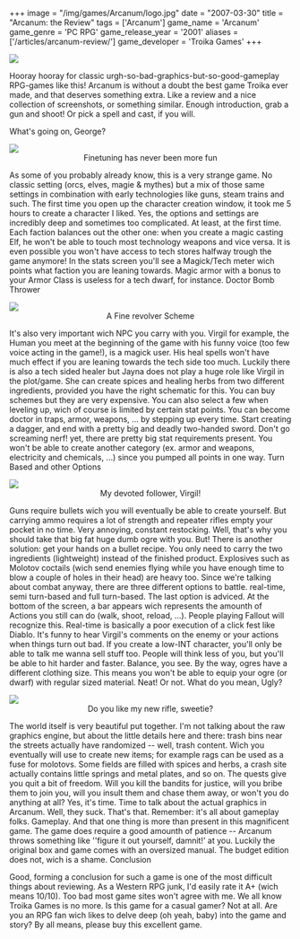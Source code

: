 +++
image = "/img/games/Arcanum/logo.jpg"
date = "2007-03-30"
title = "Arcanum: the Review"
tags = ['Arcanum']
game_name = 'Arcanum'
game_genre = 'PC RPG'
game_release_year = '2001'
aliases = ['/articles/arcanum-review/']
game_developer = 'Troika Games'
+++

<img src="/img/Guides/Arcanum.jpg"/>

Hooray hooray for classic urgh-so-bad-graphics-but-so-good-gameplay RPG-games like this! Arcanum is without a doubt the best game Troika ever made, and that deserves something extra. Like a review and a nice collection of screenshots, or something similar. Enough introduction, grab a gun and shoot! Or pick a spell and cast, if you will.

What's going on, George?

<img src="/img/games/Arcanum/screens/arc_stats.jpg"/>
<center>Finetuning has never been more fun</center>

As some of you probably already know, this is a very strange game. No classic setting (orcs, elves, magie & mythes) but a mix of those same settings in combination with early technologies like guns, steam trains and such. The first time you open up the character creation window, it took me 5 hours to create a character I liked. Yes, the options and settings are incredibly deep and sometimes too complicated. At least, at the first time. Each faction balances out the other one: when you create a magic casting Elf, he won't be able to touch most technology weapons and vice versa. It is even possible you won't have access to tech stores halfway trough the game anymore! In the stats screen you'll see a Magick/Tech meter wich points what faction you are leaning towards. Magic armor with a bonus to your Armor Class is useless for a tech dwarf, for instance.
Doctor Bomb Thrower

<img src="/img/games/Arcanum/screens/arc_schemes.jpg"/>
<center>A Fine revolver Scheme</center>

It's also very important wich NPC you carry with you. Virgil for example, the Human you meet at the beginning of the game with his funny voice (too few voice acting in the game!), is a magick user. His heal spells won't have much effect if you are leaning towards the tech side too much. Luckily there is also a tech sided healer but Jayna does not play a huge role like Virgil in the plot/game. She can create spices and healing herbs from two different ingredients, provided you have the right schematic for this. You can buy schemes but they are very expensive. You can also select a few when leveling up, wich of course is limited by certain stat points. You can become doctor in traps, armor, weapons, ... by stepping up every time. Start creating a dagger, and end with a pretty big and deadly two-handed sword. Don't go screaming nerf! yet, there are pretty big stat requirements present. You won't be able to create another category (ex. armor and weapons, electricity and chemicals, ...) since you pumped all points in one way.
Turn Based and other Options

<img src="/img/games/Arcanum/screens/arc_virgil.jpg"/>
<center>My devoted follower, Virgil!</center>

Guns require bullets wich you will eventually be able to create yourself. But carrying ammo requires a lot of strength and repeater rifles empty your pocket in no time. Very annoying, constant restocking. Well, that's why you should take that big fat huge dumb ogre with you. But! There is another solution: get your hands on a bullet recipe. You only need to carry the two ingredients (lightweight) instead of the finished product. Explosives such as Molotov coctails (wich send enemies flying while you have enough time to blow a couple of holes in their head) are heavy too. 
Since we're talking about combat anyway, there are three different options to battle. real-time, semi turn-based and full turn-based. The last option is adviced. At the bottom of the screen, a bar appears wich represents the amounth of Actions you still can do (walk, shoot, reload, ...). People playing Fallout will recognize this. Real-time is basically a poor execution of a click fest like Diablo. It's funny to hear Virgil's comments on the enemy or your actions when things turn out bad. If you create a low-INT character, you'll only be able to talk me wanna sell stuff too. People will think less of you, but you'll be able to hit harder and faster. Balance, you see. By the way, ogres have a different clothing size. This means you won't be able to equip your ogre (or dwarf) with regular sized material. Neat! Or not.
What do you mean, Ugly?

<img src="/img/games/Arcanum/screens/arc_rifle.jpg"/>
<center>Do you like my new rifle, sweetie?</center>

The world itself is very beautiful put together. I'm not talking about the raw graphics engine, but about the little details here and there: trash bins near the streets actually have randomized -- well, trash content. Wich you eventually will use to create new items; for example rags can be used as a fuse for molotovs. Some fields are filled with spices and herbs, a crash site actually contains little springs and metal plates, and so on. The quests give you quit a bit of freedom. Will you kill the bandits for justice, will you bribe them to join you, will you insult them and chase them away, or won't you do anything at all? 
Yes, it's time. Time to talk about the actual graphics in Arcanum. Well, they suck. That's that. Remember: it's all about gameplay folks. Gameplay. And that one thing is more than present in this magnificent game. The game does require a good amounth of patience -- Arcanum throws something like ''figure it out yourself, damnit!' at you. Luckily the original box and game comes with an oversized manual. The budget edition does not, wich is a shame.
Conclusion

Good, forming a conclusion for such a game is one of the most difficult things about reviewing. As a Western RPG junk, I'd easily rate it A+ (wich means 10/10). Too bad most game sites won't agree with me. We all know Troika Games is no more. Is this game for a casual gamer? Not at all. Are you an RPG fan wich likes to delve deep (oh yeah, baby) into the game and story? By all means, please buy this excellent game.